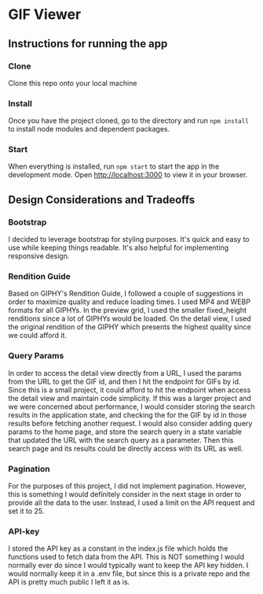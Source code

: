 # GIF Viewer

## Instructions for running the app

### Clone

Clone this repo onto your local machine

### Install

Once you have the project cloned, go to the directory and run `npm install` to install node modules and dependent packages.

### Start

When everything is installed, run `npm start` to start the app in the development mode.
Open [http://localhost:3000](http://localhost:3000) to view it in your browser.

## Design Considerations and Tradeoffs

### Bootstrap

I decided to leverage bootstrap for styling purposes. It's quick and easy to use while keeping things readable. It's also helpful for implementing responsive design.

### Rendition Guide

Based on GIPHY's Rendition Guide, I followed a couple of suggestions in order to maximize quality and reduce loading times. I used MP4 and WEBP formats for all GIPHYs. In the preview grid, I used the smaller fixed_height renditions since a lot of GIPHYs would be loaded. On the detail view, I used the original rendition of the GIPHY which presents the highest quality since we could afford it.

### Query Params

In order to access the detail view directly from a URL, I used the params from the URL to get the GIF id, and then I hit the endpoint for GIFs by id. Since this is a small project, it could afford to hit the endpoint when access the detail view and maintain code simplicity. If this was a larger project and we were concerned about performance, I would consider storing the search results in the application state, and checking the for the GIF by id in those results before fetching another request.
I would also consider adding query params to the home page, and store the search query in a state variable that updated the URL with the search query as a parameter. Then this search page and its results could be directly access with its URL as well.

### Pagination

For the purposes of this project, I did not implement pagination. However, this is something I would definitely consider in the next stage in order to provide all the data to the user. Instead, I used a limit on the API request and set it to 25.

### API-key

I stored the API key as a constant in the index.js file which holds the functions used to fetch data from the API. This is NOT something I would normally ever do since I would typically want to keep the API key hidden. I would normally keep it in a .env file, but since this is a private repo and the API is pretty much public I left it as is.
